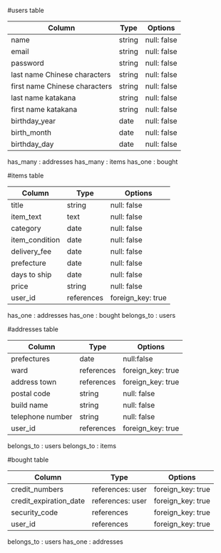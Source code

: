 #users table

| Column   | Type       | Options                        |
| ------   | ---------- | ------------------------------ |
| name | string | null: false |
| email    | string | null: false |
| password | string | null: false |
| last name Chinese characters | string | null: false |
| first name Chinese characters | string | null: false |
| last name katakana | string | null: false |
| first name katakana | string | null: false |
| birthday_year   | date | null: false |
| birth_month | date | null: false |
| birthday_day | date | null: false |

has_many : addresses
has_many : items
has_one : bought

#items table

| Column | Type       |Options                          |
| ------ | ---------- | ------------------------------- |
| title  | string     | null: false |
| item_text | text |null: false |
| category | date | null: false |
| item_condition | date | null: false |
| delivery_fee | date | null: false |
| prefecture | date | null: false |
| days to ship | date | null: false |
| price | string | null: false |
| user_id | references | foreign_key: true |

has_one : addresses
has_one : bought
belongs_to : users

#addresses table

| Column | Type       |Options|
| ------ | ---------- | ----- |
| prefectures   | date       | null:false |
| ward   | references | foreign_key: true |
| address town | references | foreign_key: true|
| postal code | string | null: false |
| build name | string | null: false |
| telephone number | string |null: false |
| user_id | references | foreign_key: true|

belongs_to : users
belongs_to : items

#bought table

| Column | Type       |Options|
| ------ | ---------- | ----- |
| credit_numbers | references: user | foreign_key: true |
| credit_expiration_date | references: user | foreign_key: true |
| security_code | references | foreign_key: true |
| user_id | references | foreign_key: true |

belongs_to : users
has_one : addresses